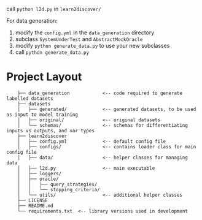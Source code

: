 call `python l2d.py` in `learn2discover/`

For data generation: 

1. modify the `config.yml` in the `data_generation` directory
1. subclass `SystemUnderTest` and `AbstractMockOracle`
1. modify `python generate_data.py` to use your new subclasses
1. call `python generate_data.py`

# Project Layout
        ├── data_generation            <-- code required to generate labelled datasets
        ├── datasets
        │   ├── generated/             <-- generated datasets, to be used as input to model training
        │   ├── original/              <-- original datasets
        │   └── schemas/               <-- schemas for differentiating inputs vs outputs, and var types
        ├── learn2discover
        │   ├── config.yml             <-- default config file
        │   ├── configs/               <-- contains loader class for main config file
        │   ├── data/                  <-- helper classes for managing data
        │   ├── l2d.py                 <-- main executable
        │   ├── loggers/      
        │   ├── oracle/
        │   │   ├── query_strategies/
        │   │   └── stopping_criteria/
        │   └── utils/                 <-- additional helper classes
        ├── LICENSE
        ├── README.md
        └── requirements.txt  <-- library versions used in development

